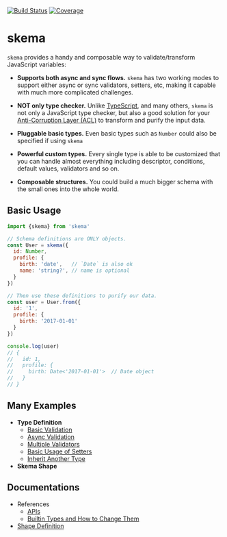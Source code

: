 [![Build Status](https://travis-ci.org/kaelzhang/skema.svg?branch=master)](https://travis-ci.org/kaelzhang/skema)
[![Coverage](https://codecov.io/gh/kaelzhang/skema/branch/master/graph/badge.svg)](https://codecov.io/gh/kaelzhang/skema)

# skema

`skema` provides a handy and composable way to validate/transform JavaScript variables:

- **Supports both async and sync flows.** `skema` has two working modes to support either async or sync validators, setters, etc, making it capable with much more complicated challenges.

- **NOT only type checker.** Unlike [TypeScript](https://www.typescriptlang.org/), and many others, `skema` is not only a JavaScript type checker, but also a good solution for your [Anti-Corruption Layer (ACL)](https://docs.microsoft.com/en-us/azure/architecture/patterns/anti-corruption-layer) to transform and purify the input data.

- **Pluggable basic types.** Even basic types such as `Number` could also be specified if using `skema`

- **Powerful custom types.** Every single type is able to be customized that you can handle almost everything including descriptor, conditions, default values, validators and so on.

- **Composable structures.** You could build a much bigger schema with the small ones into the whole world.

## Basic Usage

```js
import {skema} from 'skema'

// Schema definitions are ONLY objects.
const User = skema({
  id: Number,
  profile: {
    birth: 'date',   // `Date` is also ok
    name: 'string?', // name is optional
  }
})

// Then use these definitions to purify our data.
const user = User.from({
  id: '1',
  profile: {
    birth: '2017-01-01'
  }
})

console.log(user)
// {
//   id: 1,
//   profile: {
//     birth: Date<'2017-01-01'>  // Date object
//   }
// }
```

## Many Examples

- **Type Definition**
  - [Basic Validation](./examples/basic-validation.js)
  - [Async Validation](./examples/async-validation.js)
  - [Multiple Validators](./examples/multiple-validators.js)
  - [Basic Usage of Setters](./examples/setters.js)
  - [Inherit Another Type](./examples/type-inheritance.js)
- **Skema Shape**


## Documentations

- References
  - [APIs](./doc/apis.md)
  - [Builtin Types and How to Change Them](./doc/builtins.md)
- [Shape Definition](./doc/shape.md)
